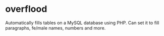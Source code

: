 # overflood
Automatically fills tables on a MySQL database using PHP. Can set it to fill paragraphs, fe/male names, numbers and more.
